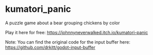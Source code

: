 # kumatori_panic
A puzzle game about a bear grouping chickens by color

Play it here for free:
https://johnnyneverwalked.itch.io/kumatori-panic

Note: You can find the original code for the input buffer here: https://github.com/drkitt/godot-input-buffer
